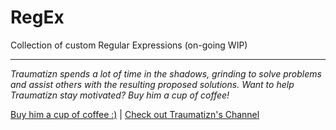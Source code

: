 # RegEx
Collection of custom Regular Expressions (on-going WIP)

---
_Traumatizn spends a lot of time in the shadows, grinding to solve problems and assist others with the resulting proposed solutions. 
Want to help Traumatizn stay motivated? Buy him a cup of coffee!_

[Buy him a cup of coffee :)](https://streamlabs.com/traumatizn/tip) | [Check out Traumatizn's Channel](https://www.twitch.tv/traumatizn)
